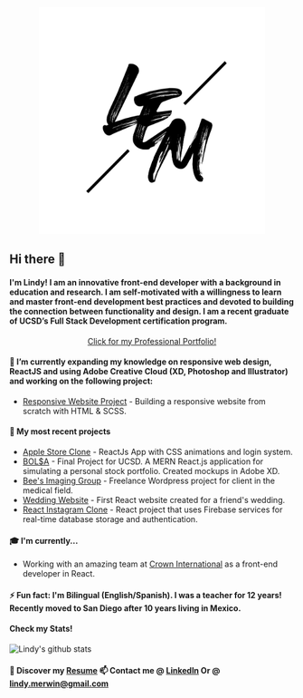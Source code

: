 <p align="center"><img src="https://github.com/lindyem/lindyem/blob/master/LEM.png" height="400" width="400"> </p>

## Hi there 👋

#### I'm Lindy! I am an innovative front-end developer with a background in education and research. I am self-motivated with a willingness to learn and master front-end development best practices and devoted to building the connection between functionality and design. I am a recent graduate of UCSD’s Full Stack Development certification program.



<p align="center"> <a href="http://www.lindymerwin.com/">Click for my Professional Portfolio!</a> </p>



#### 🌱 I’m currently expanding my knowledge on responsive web design, ReactJS and using Adobe Creative Cloud (XD, Photoshop and Illustrator) and working on the following project:
* [Responsive Website Project](https://github.com/lindyem/responsiveWebsite/tree/master "Responsive Website") - Building a responsive website from scratch with HTML & SCSS. 

#### 🔭 My most recent projects
* [Apple Store Clone](apple-store-clone-git-main.lindyem.vercel.app "Apple Store CLone") - ReactJs App with CSS animations and login system. 
* [BOL$A](https://github.com/tober65/bolsa "Stock Portfolio") - Final Project for UCSD. A MERN React.js application for simulating a personal stock portfolio. Created mockups in Adobe XD. 
* [Bee's Imaging Group](http://beesimaginggroup.com/ "BIG") - Freelance Wordpress project for client in the medical field.
* [Wedding Website](http://http://laurenmattwedding.com/ "Lauren/Matt") - First React website created for a friend's wedding.
* [React Instagram Clone](https://instagram-clone-d1536.web.app/ "instagram clone") - React project that uses Firebase services for real-time database storage and authentication.

#### 🎓 I'm currently...
* Working with an amazing team at [Crown International](http://needmoremed.com/ "need more med") as a front-end developer in React. 

#### ⚡ Fun fact: I'm Bilingual (English/Spanish). I was a teacher for 12 years! Recently moved to San Diego after 10 years living in Mexico. 
#### Check my Stats!

![Lindy's github stats](https://github-readme-stats.vercel.app/api?username=lindyem&show_icons=true&theme=radical)

#### 🔖 Discover my [Resume](https://drive.google.com/file/d/1xKH8bzlr2fq8X6MkQiSbwORDj6U_9Egv/view?usp=sharing "Resume") 📫 Contact me @ [LinkedIn](https://www.linkedin.com/in/lindy-merwin/ "LinkedIn") Or @ lindy.merwin@gmail.com


